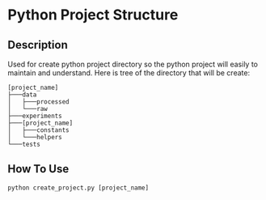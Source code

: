 # Python Project Structure

## Description

Used for create python project directory so the python project will easily to maintain and understand. Here is tree of the directory that will be create:
```
[project_name]
├───data
│   ├───processed
│   └───raw
├───experiments
├───[project_name]
│   ├───constants
│   └───helpers
└───tests
```

## How To Use

```python create_project.py [project_name]```
